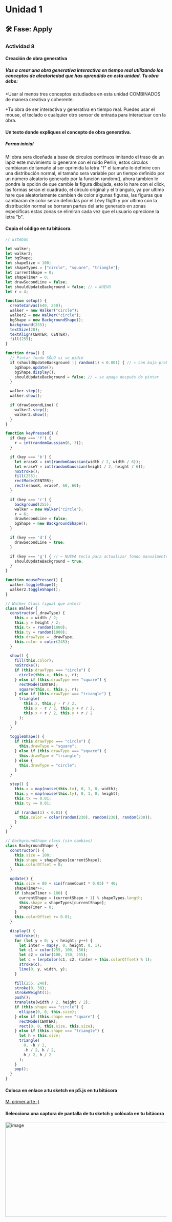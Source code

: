 # Unidad 1

## 🛠 Fase: Apply

### Actividad 8 

#### Creación de obra generativa

##### Vas a crear una obra generativa interactiva en tiempo real utilizando los conceptos de aleatoriedad que has aprendido en esta unidad. Tu obra debe:

*Usar al menos tres conceptos estudiados en esta unidad COMBINADOS de manera creativa y coherente.

*Tu obra de ser interactiva y generativa en tiempo real. Puedes usar el mouse, el teclado o cualquier otro sensor de entrada para interactuar con la obra.

#### Un texto donde expliques el concepto de obra generativa.

##### Forma inicial
Mi obra sera diceñada a base de circulos continuos imitando el traso de un lapiz este movimiento lo generare con el ruido Perlin, estos circulos cambiaran de tamaño al ser oprimida la letra "f" el tamaño lo definire con una distribución normal, el tamaño sera variable por un tiempo definido por un número aleatorio generado por la función random(), ahora tambien le pondre la opción de que cambie la figura dibujada, esto lo hare con el click, las formas seran el cuadrado, el circulo original y el triangulo, ya por ultimo hare que aleatoriamente cambien de color algunas figuras, las figuras que cambiaran de color seran definidas por el Lévy fligth y por ultimo con la distribución normal se borraran partes del arte generado en zonas especificas estas zonas se elimiran cada vez que el usuario oprecione la letra "b".

#### Copia el código en tu bitácora.
```` js
// Esteban

let walker;
let walker2;
let bgShape;
let shapeSize = 100;
let shapeTypes = ["circle", "square", "triangle"];
let currentShape = 0;
let shapeTimer = 0;
let drawSecondLine = false;
let shouldUpdateBackground = false; // ← NUEVO
let r = 4;

function setup() {
  createCanvas(640, 240);
  walker = new Walker("circle");
  walker2 = new Walker("circle");
  bgShape = new BackgroundShape();
  background(255);
  textSize(20);
  textAlign(CENTER, CENTER);
  fill(255);
}

function draw() {
  // Pintar fondo SÓLO si se pidió
  if (shouldUpdateBackground || random(1) < 0.001) { // ← con baja probabilidad
    bgShape.update();
    bgShape.display();
    shouldUpdateBackground = false; // ← se apaga después de pintar
  }

  walker.step();
  walker.show();

  if (drawSecondLine) {
    walker2.step();
    walker2.show();
  }
}

function keyPressed() {
  if (key === 'f') {
    r = int(randomGaussian(6, 3));
  }

  if (key === 'b') {
    let eraseX = int(randomGaussian(width / 2, width / 6));
    let eraseY = int(randomGaussian(height / 2, height / 6));
    noStroke();
    fill(255);
    rectMode(CENTER);
    rect(eraseX, eraseY, 60, 60);
  }

  if (key === 'r') {
    background(255);
    walker = new Walker("circle");
    r = 6;
    drawSecondLine = false;
    bgShape = new BackgroundShape();
  }

  if (key === 'd') {
    drawSecondLine = true;
  }

  if (key === 'g') { // ← NUEVA tecla para actualizar fondo manualmente
    shouldUpdateBackground = true;
  }
}

function mousePressed() {
  walker.toggleShape();
  walker2.toggleShape();
}

// Walker Class (igual que antes)
class Walker {
  constructor(_drawType) {
    this.x = width / 2;
    this.y = height / 2;
    this.tx = random(1000);
    this.ty = random(1000);
    this.drawType = _drawType;
    this.color = color(245);
  }

  show() {
    fill(this.color);
    noStroke();
    if (this.drawType === "circle") {
      circle(this.x, this.y, r);
    } else if (this.drawType === "square") {
      rectMode(CENTER);
      square(this.x, this.y, r);
    } else if (this.drawType === "triangle") {
      triangle(
        this.x, this.y - r / 2,
        this.x - r / 2, this.y + r / 2,
        this.x + r / 2, this.y + r / 2
      );
    }
  }

  toggleShape() {
    if (this.drawType === "circle") {
      this.drawType = "square";
    } else if (this.drawType === "square") {
      this.drawType = "triangle";
    } else {
      this.drawType = "circle";
    }
  }

  step() {
    this.x = map(noise(this.tx), 0, 1, 0, width);
    this.y = map(noise(this.ty), 0, 1, 0, height);
    this.tx += 0.01;
    this.ty += 0.01;

    if (random(1) < 0.01) {
      this.color = color(random(230), random(230), random(230));
    }
  }
}

// BackgroundShape class (sin cambios)
class BackgroundShape {
  constructor() {
    this.size = 100;
    this.shape = shapeTypes[currentShape];
    this.colorOffset = 0;
  }

  update() {
    this.size = 80 + sin(frameCount * 0.05) * 40;
    shapeTimer++;
    if (shapeTimer > 180) {
      currentShape = (currentShape + 1) % shapeTypes.length;
      this.shape = shapeTypes[currentShape];
      shapeTimer = 0;
    }
    this.colorOffset += 0.01;
  }

  display() {
    noStroke();
    for (let y = 0; y < height; y++) {
      let inter = map(y, 0, height, 0, 1);
      let c1 = color(255, 100, 150);
      let c2 = color(100, 150, 255);
      let c = lerpColor(c1, c2, (inter + this.colorOffset) % 1);
      stroke(c);
      line(0, y, width, y);
    }

    fill(255, 240);
    stroke(0, 30);
    strokeWeight(1);
    push();
    translate(width / 2, height / 2);
    if (this.shape === "circle") {
      ellipse(0, 0, this.size);
    } else if (this.shape === "square") {
      rectMode(CENTER);
      rect(0, 0, this.size, this.size);
    } else if (this.shape === "triangle") {
      let h = this.size;
      triangle(
        0, -h / 2,
        -h / 2, h / 2,
        h / 2, h / 2
      );
    }
    pop();
  }
}
````

#### Coloca en enlace a tu sketch en p5.js en tu bitácora
[Mi primer arte :)](https://editor.p5js.org/estebanpuerta2006/sketches/vw-82ntv4)

#### Selecciona una captura de pantalla de tu sketch y colócala en tu bitácora
<img width="798" height="296" alt="image" src="https://github.com/user-attachments/assets/e5ed7bd2-0cce-4114-ae92-23a4909ad744" />
